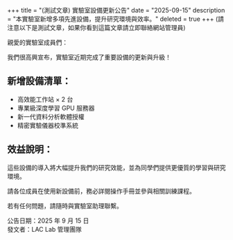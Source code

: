 +++
title = "(測試文章) 實驗室設備更新公告"
date = "2025-09-15"
description = "本實驗室新增多項先進設備，提升研究環境與效率。"
deleted = true
+++
(請注意以下是測試文章，如果你看到這篇文章請立即聯絡網站管理員) 

親愛的實驗室成員們：  

我們很高興宣布，實驗室近期完成了重要設備的更新與升級！  

## 新增設備清單：
- 高效能工作站 × 2 台  
- 專業級深度學習 GPU 服務器  
- 新一代資料分析軟體授權  
- 精密實驗儀器校準系統  

## 效益說明：
這些設備的導入將大幅提升我們的研究效能，並為同學們提供更優質的學習與研究環境。  

請各位成員在使用新設備前，務必詳閱操作手冊並參與相關訓練課程。  

若有任何問題，請隨時與實驗室助理聯繫。  

公告日期：2025 年 9 月 15 日  
發文者：LAC Lab 管理團隊
